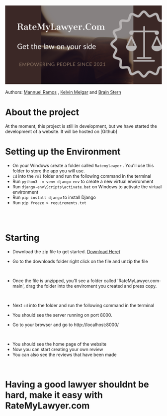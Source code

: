![banner](rml\ratemylawyer\static\imgs\Adobe.jpg)

Authors: [Mannuel Ramos](https://github.com/Manny2trill) , [Kelvin Melgar](https://github.com/KelvinMelgar2020) and [Brain Stern](https://github.com/sterno2510) 

#  <h1>About the project</h1>

At the moment, this project is still in development, but we have started the development of a website. It will be hosted on [Github]


# Setting up the Environment

- On your Windows create a folder called `Ratemylawyer` . You'll use this folder to store the app you will use.
- `cd` into the `rml` folder and run the following command in the terminal
- Run `python3 -m venv django-env` to create a new virtual environment
- Run `django-env\Scripts\activate.bat` on Windows to activate the virtual environment
- Run `pip install django` to install Django
- Run `pip freeze > requirements.txt`
<br>
<br>


# Starting

* Download the zip file to get started. [Download Here](https://github.com/Manny2trill/RateMyLawyer.com/archive/refs/heads/main.zip))

* Go to the downloads folder right click on the file and  unzip the file
<br>

* Once the file is unzipped, you'll see a folder called 'RateMyLawyer.com-main', drag the folder into the enviroment you created and press copy.
<br>

<!-- <img src="" alt="My Project GIF" width="500" height="300"> -->

* Next `cd` into the folder and run the following command in the terminal
  
<!-- * Run `python3 manage.py runserver` to start the server
<br> -->

<!-- <img src="" alt="My Project GIF" width="500" height="300"> -->

* You should see the server running on port 8000.

<!-- <img src="" alt="My Project GIF" width="500" height="300"> -->

* Go to your browser and go to http://localhost:8000/
<br>

<!-- <img src="" alt="My Project GIF" width="500" height="300"> -->


* You should see the home page of the website
* Now you can start creating your own review 
* You can also see the reviews that have been made

<br>

 # <h1> Having a good lawyer shouldnt be hard, make it easy with RateMyLawyer.com </h1>







